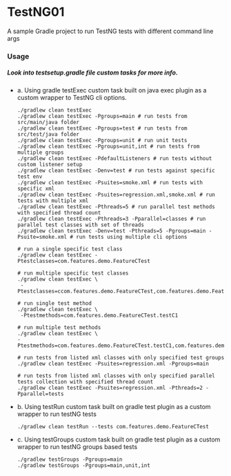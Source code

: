 # TestNG01

A sample Gradle project to run TestNG tests with different command line args

### Usage

##### Look into testsetup.gradle file custom tasks for more info.
- a. Using gradle testExec custom task built on java exec plugin as a custom wrapper to TestNG cli options. 
   ```
   ./gradlew clean testExec
   ./gradlew clean testExec -Pgroups=main # run tests from src/main/java folder
   ./gradlew clean testExec -Pgroups=test # run tests from src/test/java folder
   ./gradlew clean testExec -Pgroups=unit # run unit tests
   ./gradlew clean testExec -Pgroups=unit,int # run tests from multiple groups
   ./gradlew clean testExec -PdefaultListeners # run tests without custom listener setup
   ./gradlew clean testExec -Denv=test # run tests against specific test env
   ./gradlew clean testExec -Psuites=smoke.xml # run tests with specific xml
   ./gradlew clean testExec -Psuites=regression.xml,smoke.xml # run tests with multiple xml 
   ./gradlew clean testExec -Pthreads=5 # run parallel test methods with specified thread count
   ./gradlew clean testExec -Pthreads=3 -Pparallel=classes # run parallel test classes with set of threads 
   ./gradlew clean testExec -Denv=test -Pthreads=5 -Pgroups=main -Psuite=smoke.xml # run tests using multiple cli options

   # run a single specific test class
   ./gradlew clean testExec -Ptestclasses=com.features.demo.FeatureCTest
   
   # run multiple specific test classes
   ./gradlew clean testExec \
    -Ptestclasses=ccom.features.demo.FeatureCTest,com.features.demo.FeatureATest
   
   # run single test method
   ./gradlew clean testExec \
    -Ptestmethods=com.features.demo.FeatureCTest.testC1
   
   # run multiple test methods
   ./gradlew clean testExec \
   -Ptestmethods=com.features.demo.FeatureCTest.testC1,com.features.demo.FeatureATest.testA2

   # run tests from listed xml classes with only specified test groups
   ./gradlew clean testExec -Psuites=regression.xml -Pgroups=main
   
   # run tests from listed xml classes with only specified parallel tests collection with specified thread count
   ./gradlew clean testExec -Psuites=regression.xml -Pthreads=2 -Pparallel=tests   
   ```
- b. Using testRun custom task built on gradle test plugin as a custom wrapper to run testNG tests
   ```
   ./gradlew clean testRun --tests com.features.demo.FeatureCTest
   ```
- c. Using testGroups custom task built on gradle test plugin as a custom wrapper to run testNG groups based tests
   ```
   ./gradlew testGroups -Pgroups=main
   ./gradlew testGroups -Pgroups=main,unit,int
   ```

